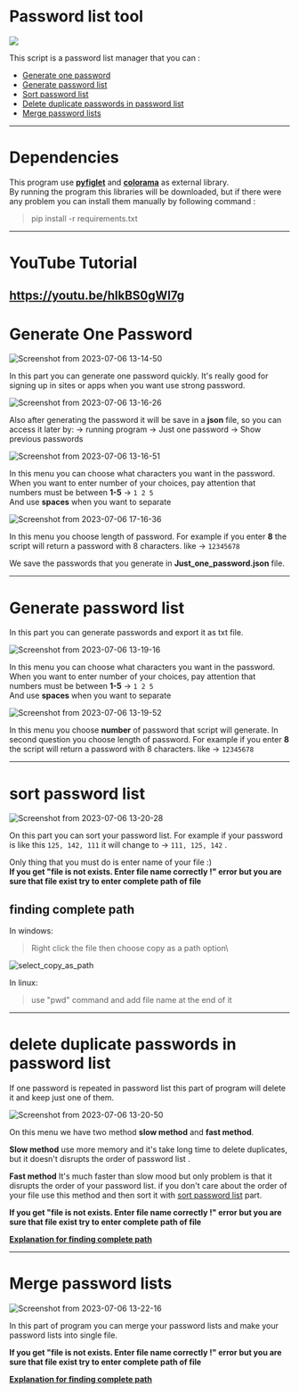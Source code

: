 # **Password list tool**
![](https://skillicons.dev/icons?i=py,vscode,md)

This script is a password list manager that you can :
- [Generate one password](#generate-one-password)
- [Generate password list](#generate-password-list)
- [Sort password list](#sort-password-list)
- [Delete duplicate passwords in password list](#delete-duplicate-passwords-in-password-list)
- [Merge password lists](#merge-password-lists)
---
# Dependencies 
This program use [**pyfiglet**](https://pypi.org/project/pyfiglet/) and [**colorama**](https://pypi.org/project/colorama/) as external library.\
By running the program this libraries will be downloaded, but if there were any problem you can install them manually by following command :
> pip install -r requirements.txt
---
# YouTube Tutorial
https://youtu.be/hlkBS0gWI7g
---
# Generate One Password
![Screenshot from 2023-07-06 13-14-50](https://github.com/beh185/Password-list-tool/assets/79264026/e7749da4-97b7-4568-b64d-9417fbb78a1a) 

In this part you can generate one password quickly.
It's really good for signing up in sites or apps when you want use strong password.

![Screenshot from 2023-07-06 13-16-26](https://github.com/beh185/Password-list-tool/assets/79264026/99195d0b-15bc-4ac7-a108-4575c8476f1b)


Also after generating the password it will be save in a **json** file, so you can access it later by: -> running program -> Just one password -> Show previous passwords


![Screenshot from 2023-07-06 13-16-51](https://github.com/beh185/Password-list-tool/assets/79264026/9abe8fbf-33aa-4c6d-ab6f-150d7b8c5e59)

In this menu you can choose what characters you want in the password.\
When you want to enter number of your choices, pay attention that numbers must be between **1-5** -> `1 2 5` \
And use **spaces** when you want to separate 

![Screenshot from 2023-07-06 17-16-36](https://github.com/beh185/Password-list-tool/assets/79264026/afe1a5a5-a51e-458d-8387-6e802cec3e75)

In this menu you choose length of password. For example if you enter **8** the script will return a password with 8 characters. like -> `12345678`

We save the passwords that you generate in **Just_one_password.json** file.

---
# Generate password list
In this part you can generate passwords and export it as txt file.

![Screenshot from 2023-07-06 13-19-16](https://github.com/beh185/Password-list-tool/assets/79264026/17150533-900e-41bd-b08e-cc0da697b49c)


In this menu you can choose what characters you want in the password.\
When you want to enter number of your choices, pay attention that numbers must be between **1-5** -> `1 2 5` \
And use **spaces** when you want to separate 


![Screenshot from 2023-07-06 13-19-52](https://github.com/beh185/Password-list-tool/assets/79264026/b80461bb-cce8-4587-acc5-06a84d6a4160)

In this menu you choose **number** of password that script will generate. In second question you choose length of password. For example if you enter **8** the script will return a password with 8 characters. like -> `12345678`

---
# sort password list

![Screenshot from 2023-07-06 13-20-28](https://github.com/beh185/Password-list-tool/assets/79264026/07a7b1a6-0439-4203-8145-d414cb518408)

On this part you can sort your password list. For example if your password is like this `125, 142, 111` it will change to -> `111, 125, 142` .

Only thing that you must do is enter name of your file :)\
**If you get "file is not exists. Enter file name correctly !" error but you are sure that file exist try to enter complete path of file**
## finding complete path
In windows:
> Right click the file then choose copy as a path option\

![select_copy_as_path](https://github.com/beh185/Password-list-tool/assets/79264026/1e22bdb7-b6b3-4bd8-95b8-c993899b058c)


In linux:
> use "pwd" command and add file name at the end of it

---
# delete duplicate passwords in password list
If one password is repeated in password list this part of program will delete it and keep just one of them.

![Screenshot from 2023-07-06 13-20-50](https://github.com/beh185/Password-list-tool/assets/79264026/131a58c3-e3ee-4bf0-9cac-d23e1dc6f19a)

On this menu we have two method **slow method** and **fast method**.

**Slow method** use more memory and it's take long time to delete duplicates, but it doesn't disrupts the order of password list .

**Fast method** It's much faster than slow mood but only problem is that it disrupts the order of your password list. 
if you don't care about the order of your file use this method and then sort it with [sort password list](#sort-password-list) part.

**If you get "file is not exists. Enter file name correctly !" error but you are sure that file exist try to enter complete path of file**

[**Explanation for finding complete path**](#finding-complete-path)

---
# Merge password lists

![Screenshot from 2023-07-06 13-22-16](https://github.com/beh185/Password-list-tool/assets/79264026/8591be6d-e4d7-4cba-854e-f0599a02c099)

In this part of program you can merge your password lists and make your password lists into single file.

**If you get "file is not exists. Enter file name correctly !" error but you are sure that file exist try to enter complete path of file**

[**Explanation for finding complete path**](#finding-complete-path)
 
